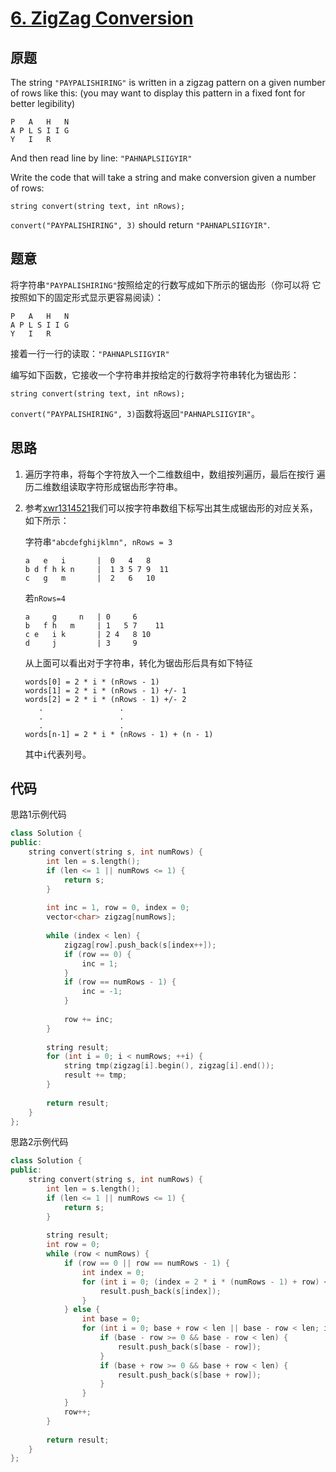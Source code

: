 [6. ZigZag Conversion](https://leetcode.com/problems/zigzag-conversion/)
======================

原题
----

The string `"PAYPALISHIRING"` is written in a zigzag pattern on a
given number of rows like this: (you may want to display this pattern
in a fixed font for better legibility)

```
P   A   H   N
A P L S I I G
Y   I   R
```

And then read line by line: `"PAHNAPLSIIGYIR"`

Write the code that will take a string and make conversion given a number of rows:

```
string convert(string text, int nRows);
```

`convert("PAYPALISHIRING", 3)` should return `"PAHNAPLSIIGYIR"`.

题意
----

将字符串`"PAYPALISHIRING"`按照给定的行数写成如下所示的锯齿形（你可以将
它按照如下的固定形式显示更容易阅读）：

```
P   A   H   N
A P L S I I G
Y   I   R
```

接着一行一行的读取：`"PAHNAPLSIIGYIR"`

编写如下函数，它接收一个字符串并按给定的行数将字符串转化为锯齿形：

```
string convert(string text, int nRows);
```

`convert("PAYPALISHIRING", 3)`函数将返回`"PAHNAPLSIIGYIR"`。

思路
----

1. 遍历字符串，将每个字符放入一个二维数组中，数组按列遍历，最后在按行
   遍历二维数组读取字符形成锯齿形字符串。
2. 参考[xwr1314521][]我们可以按字符串数组下标写出其生成锯齿形的对应关系，如下所示：

	字符串`"abcdefghijklmn", nRows = 3`
	
   ```
   a   e   i       |  0   4   8
   b d f h k n     |  1 3 5 7 9  11
   c   g   m       |  2   6   10
   ```
   
   若`nRows=4`
   
   ```
   a     g     n   | 0     6
   b   f h   m     | 1   5 7    11
   c e   i k       | 2 4   8 10
   d     j         | 3     9
   ```
   
   从上面可以看出对于字符串，转化为锯齿形后具有如下特征
   
   ```
   words[0] = 2 * i * (nRows - 1)
   words[1] = 2 * i * (nRows - 1) +/- 1
   words[2] = 2 * i * (nRows - 1) +/- 2
      .                 .
	  .                 .
	  .                 .
   words[n-1] = 2 * i * (nRows - 1) + (n - 1)
   ```
   
   其中`i`代表列号。
   

代码
----

思路1示例代码
```c++
class Solution {
public:
	string convert(string s, int numRows) {
		int len = s.length();
		if (len <= 1 || numRows <= 1) {
			return s;
		}
		
		int inc = 1, row = 0, index = 0;
		vector<char> zigzag[numRows];
		
		while (index < len) {
			zigzag[row].push_back(s[index++]);
			if (row == 0) {
				inc = 1;
			}
			if (row == numRows - 1) {
				inc = -1;
			}
			
			row += inc;
		}
		
		string result;
		for (int i = 0; i < numRows; ++i) {
			string tmp(zigzag[i].begin(), zigzag[i].end());
			result += tmp; 
		}
		
		return result;
	}
};
```

思路2示例代码
```c++
class Solution {
public:
	string convert(string s, int numRows) {
		int len = s.length();
		if (len <= 1 || numRows <= 1) {
			return s;
		}
		
		string result;
		int row = 0;
		while (row < numRows) {
			if (row == 0 || row == numRows - 1) {
				int index = 0;
				for (int i = 0; (index = 2 * i * (numRows - 1) + row) < len; i++) {
					result.push_back(s[index]);
				}
			} else {
				int base = 0;
				for (int i = 0; base + row < len || base - row < len; i++, base = 2 * i * (numRows - 1)) {
					if (base - row >= 0 && base - row < len) {
						result.push_back(s[base - row]);
					}
					if (base + row >= 0 && base + row < len) {
						result.push_back(s[base + row]);
					}
				}
			}
			row++;
		}
		
		return result;
	}
};
```

[xwr1314521]: https://discuss.leetcode.com/topic/54012/python-solution-o-n-with-picture-to-understand
